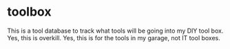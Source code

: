 # toolbox
This is a tool database to track what tools will be going into my DIY tool box. Yes, this is overkill. Yes, this is for the tools in my garage, not IT tool boxes.
